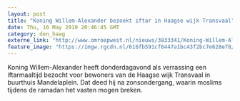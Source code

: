 ```yaml
---
layout: post
title: "Koning Willem-Alexander bezoekt iftar in Haagse wijk Transvaal"
date: Thu, 16 May 2019 20:46:45 GMT
category: den_haag
externe_link: "http://www.omroepwest.nl/nieuws/3833341/Koning-Willem-Alexander-bezoekt-iftar-in-Haagse-wijk-Transvaal"
feature_image: "https://imgw.rgcdn.nl/616fb591cf6447a1bc43f2bc7e628e78/opener/3833361.jpg"
---
```


Koning Willem-Alexander heeft donderdagavond als verrassing een iftarmaaltijd bezocht voor bewoners van de Haagse wijk Transvaal in buurthuis Mandelaplein. Dat deed hij na zonsondergang, waarin moslims tijdens de ramadan het vasten mogen breken.
